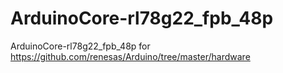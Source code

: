 # ArduinoCore-rl78g22_fpb_48p
ArduinoCore-rl78g22_fpb_48p for https://github.com/renesas/Arduino/tree/master/hardware
